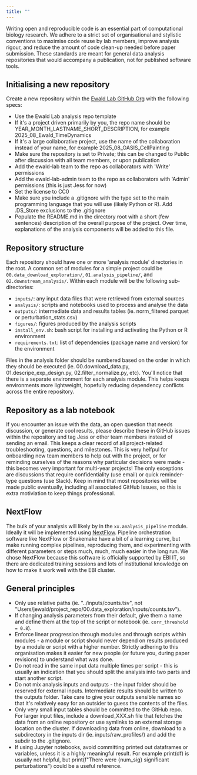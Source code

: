 ```yaml
---
title: ""
---
```


Writing open and reproducible code is an essential part of computational biology research. We adhere to a strict set of organisational and stylistic conventions to maximise code reuse by lab members, improve analysis rigour, and reduce the amount of code clean-up needed before paper submission. These standards are meant for general data analysis repositories that would accompany a publication, not for published software tools.

## Initialising a new repository

Create a new repository within the [Ewald Lab GitHub Org](https://github.com/ewald-lab) with the following specs:

* Use the Ewald Lab analysis repo template
* If it's a project driven primarily by you, the repo name should be YEAR_MONTH_LASTNAME_SHORT_DESCRIPTION, for example 2025_08_Ewald_TimeDynamics
* If it's a large collaborative project, use the name of the collaboration instead of your name, for example 2025_08_OASIS_CellPainting
* Make sure the repository is set to Private; this can be changed to Public after discussion with all team members, or upon publication
* Add the ewald-lab team to the repo as collaborators with 'Write' permissions
* Add the ewald-lab-admin team to the repo as collaborators with 'Admin' permissions (this is just Jess for now)
* Set the license to CC0
* Make sure you include a .gitignore with the type set to the main programming language that you will use (likely Python or R). Add .DS_Store exclusions to the .gitignore
* Populate the README.md in the directory root with a short (few sentences) description of the overall purpose of the project. Over time, explanations of the analysis components will be added to this file.

## Repository structure

Each repository should have one or more 'analysis module' directories in the root. A common set of modules for a simple project could be `00.data_download_exploration/`, `01.analysis_pipeline/`, and `02.downstream_analysis/`. Within each module will be the following sub-directories:

* `inputs/`: any input data files that were retrieved from external sources
* `analysis/`: scripts and notebooks used to process and analyse the data
* `outputs/`: intermediate data and results tables (ie. norm_filtered.parquet or perturbation_stats.csv)
* `figures/`: figures produced by the analysis scripts
* `install_env.sh`: bash script for installing and activating the Python or R environment
* `requirements.txt`: list of dependencies (package name and version) for the environment

Files in the analysis folder should be numbered based on the order in which they should be executed (ie. 00.download_data.py, 01.descripe_exp_design.py, 02.filter_normalize.py, etc). You'll notice that there is a separate environment for each analysis module. This helps keeps environments more lightweight, hopefully reducing dependency conflicts across the entire repository.

## Repository as a lab notebook

If you encounter an issue with the data, an open question that needs discussion, or generate cool results, please describe these in GitHub issues within the repository and tag Jess or other team members instead of sending an email. This keeps a clear record of all project-related troubleshooting, questions, and milestones. This is very helfpul for onboarding new team members to help out with the project, or for reminding ourselves of the reasons why particular decisions were made - this becomes very important for multi-year projects! The only exceptions are discussions that require confidentiality (use email) or quick reminder-type questions (use Slack). Keep in mind that most repositories will be made public eventually, including all associated GitHub Issues, so this is extra motiviation to keep things professional.

## NextFlow

The bulk of your analysis will likely by in the `xx.analysis_pipeline` module. Ideally it will be implemented using [NextFlow](https://www.nextflow.io/). Pipeline orchestration software like NextFlow or Snakemake have a bit of a learning curve, but make running complex pipelines, reproducing them, and experimenting with different parameters or steps much, much, much easier in the long run. We chose NextFlow because this software is officially supported by EBI IT, so there are dedicated training sessions and lots of institutional knowledge on how to make it work well with the EBI cluster.

## General principles

* Only use relative paths (ie. "../inputs/counts.tsv", not "Users/jewald/project_repo/00.data_exploration/inputs/counts.tsv").
* If changing analysis parameters from their default, give them a name and define them at the top of the script or notebook (ie. `corr_threshold = 0.8`).
* Enforce linear progression through modules and through scripts within modules - a module or script should never depend on results produced by a module or script with a higher number. Strictly adhering to this organisation makes it easier for new people (or future you, during paper revisions) to understand what was done.
* Do not read in the same input data multiple times per script - this is usually an indication that you should split the analysis into two parts and start another script.
* Do not mix analysis inputs and outputs - the input folder should be reserved for external inputs. Intermediate results should be written to the outputs folder. Take care to give your outputs sensible names so that it's relatively easy for an outsider to guess the contents of the files.
* Only very small input tables should be committed to the GitHub repo. For larger input files, include a download_XXX.sh file that fetches the data from an online repository or use symlinks to an external storage location on the cluster. If downloading data from online, download to a subdirectory in the inputs dir (ie. inputs/raw_profiles/) and add the subdir to the .gitignore.
* If using Jupyter notebooks, avoid committing printed out dataframes or variables, unless it is a highly meaningful result. For example print(df) is usually not helpful, but print(f"There were {num_sig} significant perturbations") could be a useful reference.
